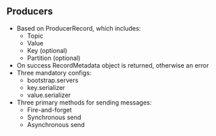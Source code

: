 ## Producers

- Based on ProducerRecord, which includes:
    - Topic
    - Value
    - Key (optional)
    - Partition (optional)
- On success RecordMetadata object is returned, otherwise an error
- Three mandatory configs:
    - bootstrap.servers
    - key.serializer
    - value.serializer
- Three primary methods for sending messages:
    - Fire-and-forget
    - Synchronous send
    - Asynchronous send